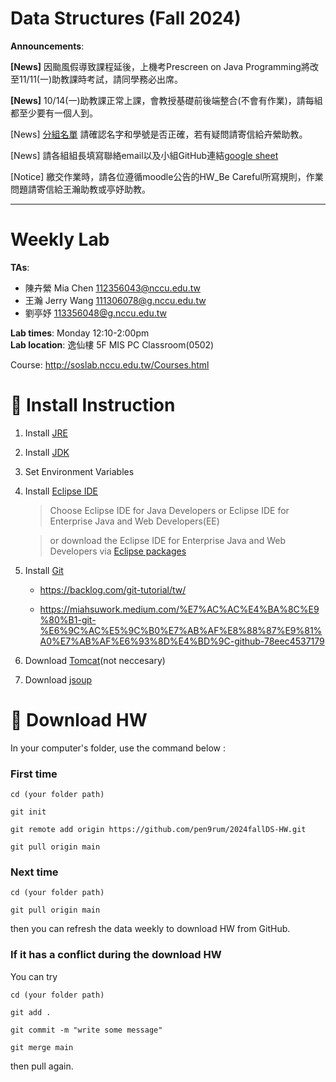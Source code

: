 # Data Structures (Fall 2024)

**Announcements**:

**[News]** 因颱風假導致課程延後，上機考Prescreen on Java Programming將改至11/11(一)助教課時考試，請同學務必出席。

**[News]** 10/14(一)助教課正常上課，會教授基礎前後端整合(不會有作業)，請每組都至少要有一個人到。

[News] [分組名單](https://docs.google.com/spreadsheets/d/14KBtZRpU0EKLtIXGMai80-G4RxqmgYnODJMDnsNN32o/edit?gid=0#gid=0) 請確認名字和學號是否正確，若有疑問請寄信給卉縈助教。

[News] 請各組組長填寫聯絡email以及小組GitHub連結[google sheet](https://docs.google.com/forms/d/e/1FAIpQLScKtmCyykF1_LQxsbORnwSifTbm-vwSkp2yJCEkI1GCv-y-Lw/viewform)

[Notice] 繳交作業時，請各位遵循moodle公告的HW_Be Careful所寫規則，作業問題請寄信給王瀚助教或亭妤助教。

---
# Weekly Lab #

**TAs**:  
- 陳卉縈 Mia Chen 112356043@nccu.edu.tw 
- 王瀚 Jerry Wang 111306078@g.nccu.edu.tw   
- 劉亭妤 113356048@g.nccu.edu.tw  

**Lab times**: Monday 12:10-2:00pm  
**Lab location**: 逸仙樓 5F MIS PC Classroom(0502)

Course: http://soslab.nccu.edu.tw/Courses.html



# :link: Install Instruction #

1. Install [JRE](https://www.java.com/en/download/)

2. Install [JDK](https://www.oracle.com/java/technologies/javase/javase-jdk8-downloads.html)

3. Set Environment Variables

4. Install [Eclipse IDE](http://www.eclipse.org/downloads/)

    > Choose Eclipse IDE for Java Developers or Eclipse IDE for Enterprise Java and Web Developers(EE)

    > or download the Eclipse IDE for Enterprise Java and Web Developers via [Eclipse packages](https://www.eclipse.org/downloads/packages/)

5. Install [Git](https://git-scm.com/)

    - https://backlog.com/git-tutorial/tw/

    - https://miahsuwork.medium.com/%E7%AC%AC%E4%BA%8C%E9%80%B1-git-%E6%9C%AC%E5%9C%B0%E7%AB%AF%E8%88%87%E9%81%A0%E7%AB%AF%E6%93%8D%E4%BD%9C-github-78eec4537179

6. Download [Tomcat](https://tomcat.apache.org/)(not neccesary)

7. Download [jsoup](https://jsoup.org/download)

# :file_folder: Download HW #

In your computer's folder, use the command below :

### First time

`cd (your folder path)`

`git init`

`git remote add origin https://github.com/pen9rum/2024fallDS-HW.git`

`git pull origin main`

### Next time

`cd (your folder path)`

`git pull origin main`

then you can refresh the data weekly to download HW from GitHub.

### If it has a conflict during the download HW

You can try

`cd (your folder path)`

`git add .`

`git commit -m "write some message"`

`git merge main`

then pull again.
